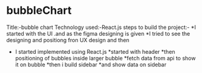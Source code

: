 # bubbleChart
Title:-bubble chart
Technology used:-React.js
steps to build the project:-
*I started with the UI .and as the figma designing is given 
*I tried to see the designing and positiong fron UX design and then 
* I started implemented using React.js
*started with header 
*then positioning of bubbles inside larger bubble
*fetch data from api to show it on bubble
*then i build sidebar 
*and show data on sidebar
